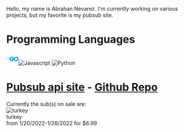 Hello, my name is Abrahan Nevarez. I'm currently working on various projects, but my favorite is my pubsub site.<br/><h1>Programming Languages</h1> <div styles='display: inline-block'>![Golang](https://github.com/zenith110/zenith110/blob/main/golang_logo_icon_171073.png)![Javascript](https://github.com/zenith110/zenith110/blob/main/javascript-371774.ico) ![Python](https://github.com/zenith110/zenith110/blob/main/python-452091.ico)</div><h1>[Pubsub api site](https://www.pubsub-api.dev/) - [Github Repo](https://github.com/zenith110/pubsub_api)</h1>Currently the sub(s) on sale are: <br/>![turkey](https://pubsub-images.s3.us-east-2.amazonaws.com/turkey.jpg)<br/>turkey<br/>from 1/20/2022-1/26/2022 for $6.99<br/>